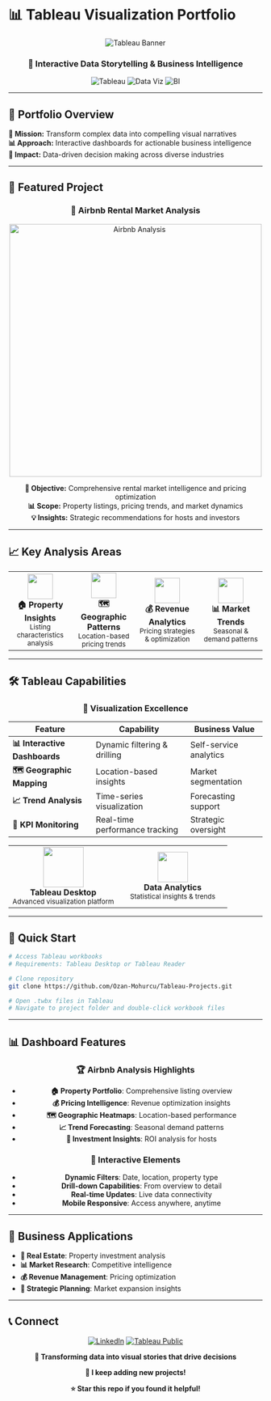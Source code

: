 # 📊 Tableau Visualization Portfolio

<div align="center">
  <img src="https://images.unsplash.com/photo-1551288049-bebda4e38f71?w=700&h=300&fit=crop&crop=center" alt="Tableau Banner"/>
  
  <h3>🎨 Interactive Data Storytelling & Business Intelligence</h3>
  
  <img src="https://img.shields.io/badge/Tableau-E97627?style=for-the-badge&logo=tableau&logoColor=white" alt="Tableau"/>
  <img src="https://img.shields.io/badge/Data%20Visualization-4285F4?style=for-the-badge&logo=googlecharts&logoColor=white" alt="Data Viz"/>
  <img src="https://img.shields.io/badge/Business%20Intelligence-FF6B6B?style=for-the-badge&logo=databricks&logoColor=white" alt="BI"/>
</div>

---

## 🎯 Portfolio Overview

**🎨 Mission:** Transform complex data into compelling visual narratives  
**📊 Approach:** Interactive dashboards for actionable business intelligence  
**💼 Impact:** Data-driven decision making across diverse industries

---

## 🏡 Featured Project

<div align="center">

### 🌟 **Airbnb Rental Market Analysis**

<img src="https://images.unsplash.com/photo-1501183638710-841dd1904471?ixlib=rb-4.0.3&ixid=M3wxMjA3fDB8MHxwaG90by1wYWdlfHx8fGVufDB8fHx8fA%3D%3D&auto=format&fit=crop&w=600&q=80" alt="Airbnb Analysis" width="500"/>

**🎯 Objective:** Comprehensive rental market intelligence and pricing optimization  
**📊 Scope:** Property listings, pricing trends, and market dynamics  
**💡 Insights:** Strategic recommendations for hosts and investors

</div>

---

## 📈 Key Analysis Areas

<table>
<tr>
<td align="center" width="25%">
<img src="https://cdn-icons-png.flaticon.com/512/1048/1048953.png" width="50"/><br>
<b>🏠 Property Insights</b><br>
<small>Listing characteristics analysis</small>
</td>
<td align="center" width="25%">
<img src="https://cdn-icons-png.flaticon.com/512/3135/3135715.png" width="50"/><br>
<b>🗺️ Geographic Patterns</b><br>
<small>Location-based pricing trends</small>
</td>
<td align="center" width="25%">
<img src="https://cdn-icons-png.flaticon.com/512/2920/2920277.png" width="50"/><br>
<b>💰 Revenue Analytics</b><br>
<small>Pricing strategies & optimization</small>
</td>
<td align="center" width="25%">
<img src="https://cdn-icons-png.flaticon.com/512/3074/3074767.png" width="50"/><br>
<b>📊 Market Trends</b><br>
<small>Seasonal & demand patterns</small>
</td>
</tr>
</table>

---

## 🛠️ Tableau Capabilities

<div align="center">

### 🎨 **Visualization Excellence**

| Feature | Capability | Business Value |
|---------|------------|----------------|
| **📊 Interactive Dashboards** | Dynamic filtering & drilling | Self-service analytics |
| **🗺️ Geographic Mapping** | Location-based insights | Market segmentation |
| **📈 Trend Analysis** | Time-series visualization | Forecasting support |
| **🎯 KPI Monitoring** | Real-time performance tracking | Strategic oversight |

</div>

<table>
<tr>
<td align="center" width="50%">
<img src="https://cdn.worldvectorlogo.com/logos/tableau-software.svg" width="80"/><br>
<b>Tableau Desktop</b><br>
<small>Advanced visualization platform</small>
</td>
<td align="center" width="50%">
<img src="https://cdn-icons-png.flaticon.com/512/2920/2920277.png" width="60"/><br>
<b>Data Analytics</b><br>
<small>Statistical insights & trends</small>
</td>
</tr>
</table>

---

## 🚀 Quick Start

```bash
# Access Tableau workbooks
# Requirements: Tableau Desktop or Tableau Reader

# Clone repository
git clone https://github.com/Ozan-Mohurcu/Tableau-Projects.git

# Open .twbx files in Tableau
# Navigate to project folder and double-click workbook files
```

---

## 📊 Dashboard Features

<div align="center">

### 🏆 **Airbnb Analysis Highlights**

- **🏠 Property Portfolio**: Comprehensive listing overview
- **💰 Pricing Intelligence**: Revenue optimization insights  
- **🗺️ Geographic Heatmaps**: Location-based performance
- **📈 Trend Forecasting**: Seasonal demand patterns
- **🎯 Investment Insights**: ROI analysis for hosts

### 🌟 **Interactive Elements**
- **Dynamic Filters**: Date, location, property type
- **Drill-down Capabilities**: From overview to detail
- **Real-time Updates**: Live data connectivity
- **Mobile Responsive**: Access anywhere, anytime

</div>

---

## 💼 Business Applications

- **🏡 Real Estate**: Property investment analysis
- **📊 Market Research**: Competitive intelligence
- **💰 Revenue Management**: Pricing optimization
- **🎯 Strategic Planning**: Market expansion insights

---

## 📞 Connect

<div align="center">

[![LinkedIn](https://img.shields.io/badge/LinkedIn-0077B5?style=for-the-badge&logo=linkedin&logoColor=white)](https://www.linkedin.com/in/ozanmhrc/)
[![Tableau Public](https://img.shields.io/badge/Tableau%20Public-E97627?style=for-the-badge&logo=tableau&logoColor=white)](#)

**🎨 Transforming data into visual stories that drive decisions**

**🚀 I keep adding new projects!**

**⭐ Star this repo if you found it helpful!**

</div>
